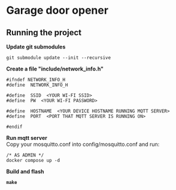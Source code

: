 # Garage door opener
## Running the project

<b>Update git submodules</b>
```
git submodule update --init --recursive
```

<b>Create a file "include/network_info.h"</b>
```
#ifndef NETWORK_INFO_H
#define  NETWORK_INFO_H

#define  SSID  <YOUR WI-FI SSID>
#define  PW  <YOUR WI-FI PASSWORD>

#define  HOSTNAME  <YOUR DEVICE HOSTNAME RUNNING MQTT SERVER>
#define  PORT  <PORT THAT MQTT SERVER IS RUNNING ON>

#endif
```

<b>Run mqtt server</b><br>
Copy your mosquitto.conf into config/mosquitto.conf and run:
```
/* AS ADMIN */
docker compose up -d
```

<b>Build and flash<b>
```
make
```